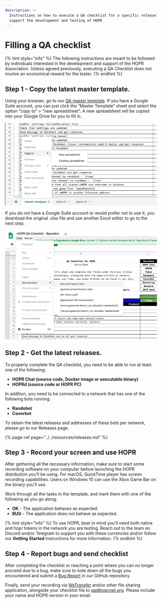```yaml
---
description: >-
  Instructions on how to execute a QA checklist for a specific release to
  support the development and testing of HOPR
---
```


# Filling a QA checklist

{% hint style="info" %}
The following instructions are meant to be followed by individuals interested in the development and support of the HOPR Association. Unless agreed previously, executing a QA Checklist does not involve an economical reward for the tester.
{% endhint %}

## Step 1 - Copy the latest master template.

Using your browser, go to our [QA master template](https://docs.google.com/spreadsheets/d/1DJzgFshwWoZE6MEM916WIYYuSmzePaBPIZV0jlIQHU4/edit#gid=947619674). If you have a Google Suite account, you can just click the “Master Template” sheet and select the option “copy to” &gt; “new spreadsheet”. A new spreadsheet will be copied into your Google Drive for you to fill in.

![Quickly copying our master template to a new spreadsheet.](../../.gitbook/assets/image%20%2823%29%20%281%29%20%281%29%20%281%29%20%281%29%20%281%29%20%281%29%20%281%29.png)

If you do not have a Google Suite account or would prefer not to use it, you download the original .xlsx file and use another Excel editor to go to the next step.

![You can always download our Excel document and modify it with your favourite editor.](../../.gitbook/assets/image%20%2824%29%20%281%29%20%281%29%20%281%29%20%281%29%20%281%29%20%281%29%20%281%29.png)

## Step 2 - Get the latest releases.

To properly complete the QA checklist, you need to be able to run at least one of the following:

- **HOPR Chat \(source code, Docker image or executable binary\)**
- **HOPRd \(source code or HOPR PC\)**

In addition, you need to be connected to a network that has one of the following bots running:

- **Randobot**
- **Coverbot**

To obtain the latest releases and addresses of these bots per network, please go to our Releases page.

{% page-ref page="../../resources/releases.md" %}

## Step 3 - Record your screen and use HOPR

After gethering all the necessary information, make sure to start some recording software on your computer before launching the HOPR distribution you'll be using. For macOS, QuickTime player has screen recording capabilities. Users on Windows 10 can use the Xbox Game Bar on the binary you'll use.

Work through all the tasks in the template, and mark them with one of the following as you go along:

- **OK** - The application behaves as expected.
- **BUG** - The application does not behave as expected.

{% hint style="info" %}
To use HOPR, bear in mind you'll need both native and hopr tokens in the network you are testing. Reach out to the team on Discord and/or Telegram to support you with these currencies and/or follow our **Getting Started** instructions for more information.
{% endhint %}

## Step 4 - Report bugs and send checklist

After completing the checklist or reaching a point where you can no longer proceed due to a bug, make sure to note down all the bugs you encountered and submit a [Bug Report](https://github.com/hoprnet/hoprnet/issues/new?assignees=&labels=bug&template=bug-report.md&title=) in our GitHub repository.

Finally, send your recording via [WeTransfer](https://wetransfer.com/) and/or other file sharing application, alongside your checklist file to [qa@hoprnet.org](mailto:qa@hoprnet.org). Please include your name and HOPR version in your email.
